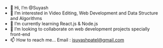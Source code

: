 - 👋 Hi, I’m @Suyash
- 👀 I’m interested in Video Editing, Web Development and Data Structure and Algorithms
- 🌱 I’m currently learning React.js & Node.js
- 💞️ I’m looking to collaborate on web development projects specially front-end
- 📫 How to reach me...
  Email : isuyashpatel@gmail.com

<!---
Suya5h/Suya5h is a ✨ special ✨ repository because its `README.md` (this file) appears on your GitHub profile.
You can click the Preview link to take a look at your changes.
--->
